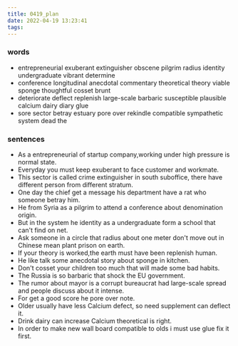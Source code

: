 ```yaml
---
title: 0419_plan
date: 2022-04-19 13:23:41
tags:
---
```

### words
- entrepreneurial exuberant extinguisher obscene pilgrim radius identity undergraduate vibrant determine
- conference longitudinal anecdotal commentary theoretical theory viable sponge thoughtful cosset brunt 
- deteriorate deflect replenish large-scale barbaric susceptible plausible calcium dairy diary glue
- sore sector betray estuary pore over rekindle compatible sympathetic system dead the
### sentences
- As a entrepreneurial of startup company,working under high pressure is normal state.
- Everyday you must keep exuberant to face customer and workmate.
- This sector is called crime extinguisher in south suboffice, there have different person from different stratum.
- One day the chief get a message his department have a rat who someone betray him.
- He from Syria as a pilgrim to attend a conference about denomination origin.
- But in the system he identity as a undergraduate form a school that can't find on net.
- Ask someone in a circle that radius about one meter don't move out in Chinese mean plant prison on earth.
- If your theory is worked,the earth must have been replenish human.
- He like talk some anecdotal story about sponge in kitchen.
- Don't cosset your children too much that will made some bad habits.
- The Russia is so barbaric that shock the EU government.
- The rumor about mayor is a corrupt bureaucrat had large-scale spread and people discuss about it intense.
- For get a good score he pore over note.
- Older usually have less Calcium defect, so need supplement can deflect it.
- Drink dairy can increase Calcium theoretical is right.
- In order to make new wall board compatible to olds i must use glue fix it first.
